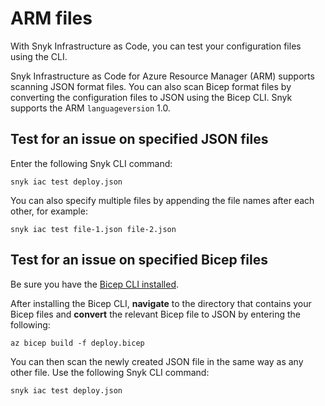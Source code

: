 # ARM files

With Snyk Infrastructure as Code, you can test your configuration files using the CLI.

Snyk Infrastructure as Code for Azure Resource Manager (ARM) supports scanning JSON format files. You can also scan Bicep format files by converting the configuration files to JSON using the Bicep CLI. Snyk supports the ARM `languageversion` 1.0.

## Test for an issue on specified JSON files

Enter the following Snyk CLI command:

```
snyk iac test deploy.json
```

You can also specify multiple files by appending the file names after each other, for example:

```
snyk iac test file-1.json file-2.json
```

## Test for an issue on specified Bicep files

Be sure you have the [Bicep CLI installed](https://docs.microsoft.com/en-us/azure/azure-resource-manager/bicep/install).

After installing the Bicep CLI, **navigate** to the directory that contains your Bicep files and **convert** the relevant Bicep file to JSON by entering the following:

```
az bicep build -f deploy.bicep
```

You can then scan the newly created JSON file in the same way as any other file. Use the following Snyk CLI command:

```
snyk iac test deploy.json
```
